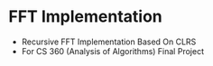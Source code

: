 # FFT Implementation
- Recursive FFT Implementation Based On CLRS
- For CS 360 (Analysis of Algorithms) Final Project
